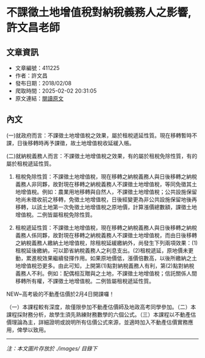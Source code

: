# 不課徵土地增值稅對納稅義務人之影響,許文昌老師

## 文章資訊
- 文章編號：411225
- 作者：許文昌
- 發布日期：2018/02/08
- 爬取時間：2025-02-02 20:31:05
- 原文連結：[閱讀原文](https://real-estate.get.com.tw/Columns/detail.aspx?no=411225)

## 內文
(一)就政府而言：不課徵土地增值稅之效果，屬於租稅遞延性質。現在移轉暫時不課，日後移轉時再予課徵，故土地增值稅收延緩入帳。

(二)就納稅義務人而言：不課徵土地增值稅之效果，有的屬於租稅免除性質，有的屬於租稅遞延性質。

1. 租稅免除性質：不課徵土地增值稅，現在移轉之納稅義務人與日後移轉之納稅義務人非同夥，故對現在移轉之納稅義務人不課徵土地增值稅，等同免徵其土地增值稅。例如：農業用地移轉與自然人，不課徵土地增值稅；公共設施保留地尚未徵收前之移轉，免徵土地增值稅，日後經變更為非公共設施保留地後再移轉，以該土地第一次免徵土地增值稅之原地價，計算漲價總數額，課徵土地增值稅。二例皆屬租稅免除性質。

2. 租稅遞延性質：不課徵土地增值稅，現在移轉之納稅義務人與日後移轉之納稅義務人係同夥，故對現在移轉之納稅義務人不課徵土地增值稅，而由日後移轉之納稅義務人繳納土地增值稅，除租稅延緩繳納外，尚發生下列兩項效果：(1)租稅延後繳納，可以節省納稅義務人之利息支出。(2)租稅遞延，原地價未更動，累進稅效果繼續發揮作用。如果原地價低，漲價倍數高，以後所繳納之土地增值稅恐更多。由此可知，上開第(1)點對納稅義務人有利，第(2)點對納稅義務人不利。例如：配偶相互贈與之土地，不課徵土地增值稅；信託關係人間移轉所有權，不課徵土地增值稅。二例皆屬租稅遞延性質。

NEW~高考級的不動產估價於2月4日開課囉！

（一）本課程較有深度，故僅限參加不動產估價師及地政高考同學參加。（二）本課程採財務分析，故學生須先熟練財務數學的六個公式。（三）本課程以不動產估價理論為主，詳細證明或說明所有估價公式來源，並適時加入不動產估價實務應用，俾學以致用。

---
*注：本文圖片存放於 ./images/ 目錄下*

